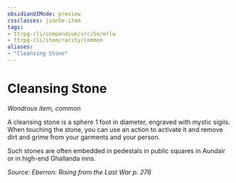 ```yaml
---
obsidianUIMode: preview
cssclasses: json5e-item
tags:
- ttrpg-cli/compendium/src/5e/erlw
- ttrpg-cli/item/rarity/common
aliases: 
- "Cleansing Stone"
---
```

# Cleansing Stone
*Wondrous item, common*  


A cleansing stone is a sphere 1 foot in diameter, engraved with mystic sigils. When touching the stone, you can use an action to activate it and remove dirt and grime from your garments and your person.

Such stones are often embedded in pedestals in public squares in Aundair or in high-end Ghallanda inns.

*Source: Eberron: Rising from the Last War p. 276*